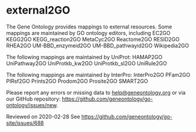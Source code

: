 # external2GO

The Gene Ontology provides mappings to external resources. 
Some mappings are maintained by GO ontology editors, including
EC2GO
KEGG2GO
KEGG_reaction2GO
MetaCyc2GO
Reactome2GO
RESID2GO
RHEA2GO
UM-BBD_enzymeid2GO
UM-BBD_pathwayid2GO
Wikipedia2GO

The following mappings are maintained by UniProt: 
HAMAP2GO
UniPathway2GO
UniProtkb_kw2GO
UniProtkb_sl2GO
UniRule2GO

The following mappings are maintained by InterPro: 
InterPro2GO
PFam2GO
PIRsf2GO
Prints2GO
Prodom2GO
Prosite2GO
SMART2GO

Please report any errors or missing data to help@geneontology.org or via our GitHub repository: https://github.com/geneontology/go-ontology/issues/new.

Reviewed on 2020-02-28
See https://github.com/geneontology/go-site/issues/688
